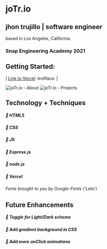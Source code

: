 # joTr.io 
## jhon trujillo | software engineer
based in Los Angeles, California 

### Snap Engineering Academy 2021

## Getting Started:
| [Link to Vercel](https://sea-portfolio.vercel.app/) :trollface: |

![joTr.io - About](https://i.imgur.com/gLzFMR2.png/)
![joTr.io - Projects](https://i.imgur.com/2XQA6ik.png/)

## Technology + Techniques

##### :small_blue_diamond: HTML5

##### :small_blue_diamond: CSS

##### :small_blue_diamond: JS

##### :small_blue_diamond: Express.js

##### :small_blue_diamond: node.js

##### :small_blue_diamond: Vercel



###### *Fonts brought to you by Google-Fonts ('Lato')*


## Future Enhancements

##### :small_orange_diamond: Toggle for Light/Dark scheme

##### :small_orange_diamond: Add gradient background in CSS

##### :small_orange_diamond: Add more onClick animations 

